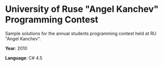 # University of Ruse "Angel Kanchev" Programming Contest
Sample solutions for the annual students programming contest held at RU "Angel Kanchev".

**Year**: 2010

**Language**: C# 4.5
